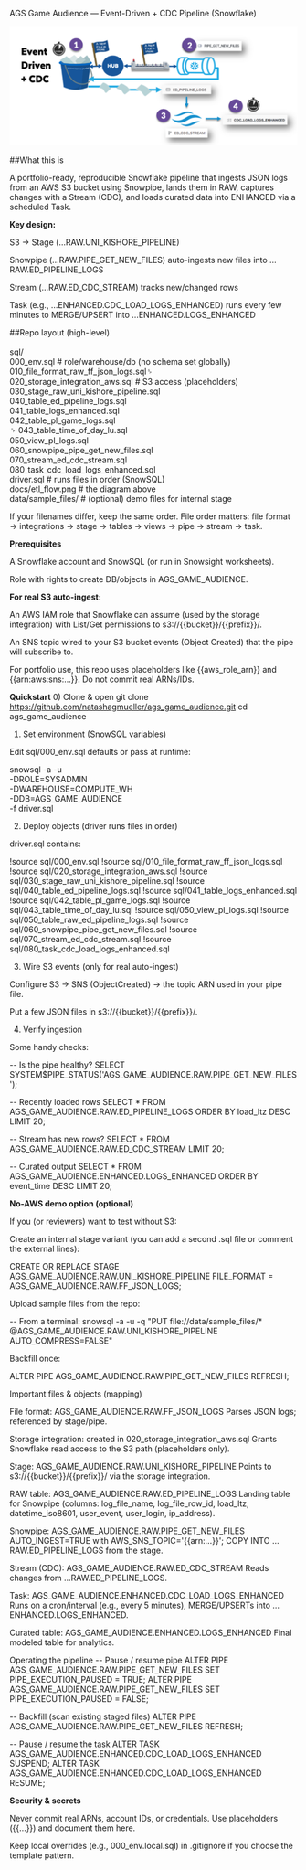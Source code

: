 AGS Game Audience — Event-Driven + CDC Pipeline (Snowflake)

![Event-Driven + CDC pipeline](docs/etl_flow.png)

##What this is

A portfolio-ready, reproducible Snowflake pipeline that ingests JSON logs from an AWS S3 bucket using Snowpipe, lands them in RAW, captures changes with a Stream (CDC), and loads curated data into ENHANCED via a scheduled Task.

**Key design:**

S3 → Stage (…RAW.UNI_KISHORE_PIPELINE)

Snowpipe (…RAW.PIPE_GET_NEW_FILES) auto-ingests new files into …RAW.ED_PIPELINE_LOGS

Stream (…RAW.ED_CDC_STREAM) tracks new/changed rows

Task (e.g., …ENHANCED.CDC_LOAD_LOGS_ENHANCED) runs every few minutes to MERGE/UPSERT into …ENHANCED.LOGS_ENHANCED

##Repo layout (high-level)<br><br>
sql/<br>
  000_env.sql                      # role/warehouse/db (no schema set globally)<br>
  010_file_format_raw_ff_json_logs.sql␠<br>
  020_storage_integration_aws.sql  # S3 access (placeholders)<br>
  030_stage_raw_uni_kishore_pipeline.sql<br>
  040_table_ed_pipeline_logs.sql<br>
  041_table_logs_enhanced.sql<br>
  042_table_pl_game_logs.sql<br>␠
  043_table_time_of_day_lu.sql<br>
  050_view_pl_logs.sql<br>
  060_snowpipe_pipe_get_new_files.sql<br>
  070_stream_ed_cdc_stream.sql<br>
  080_task_cdc_load_logs_enhanced.sql<br>
driver.sql                         # runs files in order (SnowSQL)<br>
docs/etl_flow.png                  # the diagram above<br>
data/sample_files/                 # (optional) demo files for internal stage<br>


If your filenames differ, keep the same order. File order matters: file format → integrations → stage → tables → views → pipe → stream → task.

**Prerequisites**

A Snowflake account and SnowSQL (or run in Snowsight worksheets).

Role with rights to create DB/objects in AGS_GAME_AUDIENCE.

**For real S3 auto-ingest:**

An AWS IAM role that Snowflake can assume (used by the storage integration) with List/Get permissions to s3://{{bucket}}/{{prefix}}/.

An SNS topic wired to your S3 bucket events (Object Created) that the pipe will subscribe to.

For portfolio use, this repo uses placeholders like {{aws_role_arn}} and {{arn:aws:sns:…}}. Do not commit real ARNs/IDs.

**Quickstart**
0) Clone & open
git clone https://github.com/natashagmueller/ags_game_audience.git
cd ags_game_audience

1) Set environment (SnowSQL variables)

Edit sql/000_env.sql defaults or pass at runtime:

snowsql -a <account> -u <user> \
  -DROLE=SYSADMIN \
  -DWAREHOUSE=COMPUTE_WH \
  -DDB=AGS_GAME_AUDIENCE \
  -f driver.sql

2) Deploy objects (driver runs files in order)

driver.sql contains:

!source sql/000_env.sql
!source sql/010_file_format_raw_ff_json_logs.sql
!source sql/020_storage_integration_aws.sql
!source sql/030_stage_raw_uni_kishore_pipeline.sql
!source sql/040_table_ed_pipeline_logs.sql
!source sql/041_table_logs_enhanced.sql
!source sql/042_table_pl_game_logs.sql
!source sql/043_table_time_of_day_lu.sql
!source sql/050_view_pl_logs.sql
!source sql/050_table_raw_ed_pipeline_logs.sql
!source sql/060_snowpipe_pipe_get_new_files.sql
!source sql/070_stream_ed_cdc_stream.sql
!source sql/080_task_cdc_load_logs_enhanced.sql

3) Wire S3 events (only for real auto-ingest)

Configure S3 → SNS (ObjectCreated) → the topic ARN used in your pipe file.

Put a few JSON files in s3://{{bucket}}/{{prefix}}/.

4) Verify ingestion

Some handy checks:

-- Is the pipe healthy?
SELECT SYSTEM$PIPE_STATUS('AGS_GAME_AUDIENCE.RAW.PIPE_GET_NEW_FILES');

-- Recently loaded rows
SELECT * FROM AGS_GAME_AUDIENCE.RAW.ED_PIPELINE_LOGS ORDER BY load_ltz DESC LIMIT 20;

-- Stream has new rows?
SELECT * FROM AGS_GAME_AUDIENCE.RAW.ED_CDC_STREAM LIMIT 20;

-- Curated output
SELECT * FROM AGS_GAME_AUDIENCE.ENHANCED.LOGS_ENHANCED ORDER BY event_time DESC LIMIT 20;

**No-AWS demo option (optional)**

If you (or reviewers) want to test without S3:

Create an internal stage variant (you can add a second .sql file or comment the external lines):

CREATE OR REPLACE STAGE AGS_GAME_AUDIENCE.RAW.UNI_KISHORE_PIPELINE
  FILE_FORMAT = AGS_GAME_AUDIENCE.RAW.FF_JSON_LOGS;

Upload sample files from the repo:

-- From a terminal:
snowsql -a <acct> -u <user> -q "PUT file://data/sample_files/* @AGS_GAME_AUDIENCE.RAW.UNI_KISHORE_PIPELINE AUTO_COMPRESS=FALSE"


Backfill once:

ALTER PIPE AGS_GAME_AUDIENCE.RAW.PIPE_GET_NEW_FILES REFRESH;

Important files & objects (mapping)

File format: AGS_GAME_AUDIENCE.RAW.FF_JSON_LOGS
Parses JSON logs; referenced by stage/pipe.

Storage integration: created in 020_storage_integration_aws.sql
Grants Snowflake read access to the S3 path (placeholders only).

Stage: AGS_GAME_AUDIENCE.RAW.UNI_KISHORE_PIPELINE
Points to s3://{{bucket}}/{{prefix}}/ via the storage integration.

RAW table: AGS_GAME_AUDIENCE.RAW.ED_PIPELINE_LOGS
Landing table for Snowpipe (columns: log_file_name, log_file_row_id, load_ltz, datetime_iso8601, user_event, user_login, ip_address).

Snowpipe: AGS_GAME_AUDIENCE.RAW.PIPE_GET_NEW_FILES
AUTO_INGEST=TRUE with AWS_SNS_TOPIC='{{arn:…}}'; COPY INTO …RAW.ED_PIPELINE_LOGS from the stage.

Stream (CDC): AGS_GAME_AUDIENCE.RAW.ED_CDC_STREAM
Reads changes from …RAW.ED_PIPELINE_LOGS.

Task: AGS_GAME_AUDIENCE.ENHANCED.CDC_LOAD_LOGS_ENHANCED
Runs on a cron/interval (e.g., every 5 minutes), MERGE/UPSERTs into …ENHANCED.LOGS_ENHANCED.

Curated table: AGS_GAME_AUDIENCE.ENHANCED.LOGS_ENHANCED
Final modeled table for analytics.

Operating the pipeline
-- Pause / resume pipe
ALTER PIPE AGS_GAME_AUDIENCE.RAW.PIPE_GET_NEW_FILES SET PIPE_EXECUTION_PAUSED = TRUE;
ALTER PIPE AGS_GAME_AUDIENCE.RAW.PIPE_GET_NEW_FILES SET PIPE_EXECUTION_PAUSED = FALSE;

-- Backfill (scan existing staged files)
ALTER PIPE AGS_GAME_AUDIENCE.RAW.PIPE_GET_NEW_FILES REFRESH;

-- Pause / resume the task
ALTER TASK AGS_GAME_AUDIENCE.ENHANCED.CDC_LOAD_LOGS_ENHANCED SUSPEND;
ALTER TASK AGS_GAME_AUDIENCE.ENHANCED.CDC_LOAD_LOGS_ENHANCED RESUME;

**Security & secrets**

Never commit real ARNs, account IDs, or credentials. Use placeholders ({{…}}) and document them here.

Keep local overrides (e.g., 000_env.local.sql) in .gitignore if you choose the template pattern.

